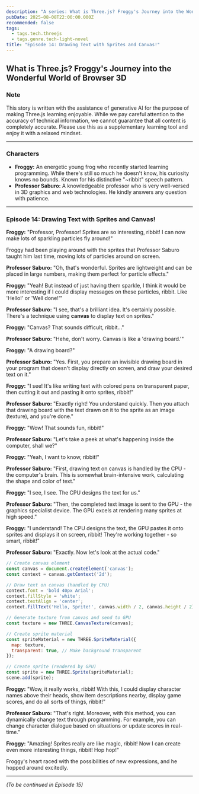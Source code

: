 ```yaml
---
description: "A series: What is Three.js? Froggy's Journey into the Wonderful World of Browser 3D."
pubDate: 2025-08-08T22:00:00.000Z
recommended: false
tags:
  - tags.tech.threejs
  - tags.genre.tech-light-novel
title: "Episode 14: Drawing Text with Sprites and Canvas!"
---
```


## What is Three.js? Froggy's Journey into the Wonderful World of Browser 3D

### Note

This story is written with the assistance of generative AI for the purpose of making Three.js learning enjoyable.
While we pay careful attention to the accuracy of technical information, we cannot guarantee that all content is completely accurate.
Please use this as a supplementary learning tool and enjoy it with a relaxed mindset.

---

### Characters

*   **Froggy:** An energetic young frog who recently started learning programming. While there's still so much he doesn't know, his curiosity knows no bounds. Known for his distinctive "~ribbit" speech pattern.
*   **Professor Saburo:** A knowledgeable professor who is very well-versed in 3D graphics and web technologies. He kindly answers any question with patience.

---

### Episode 14: Drawing Text with Sprites and Canvas!

**Froggy:** "Professor, Professor! Sprites are so interesting, ribbit! I can now make lots of sparkling particles fly around!"

Froggy had been playing around with the sprites that Professor Saburo taught him last time, moving lots of particles around on screen.

**Professor Saburo:** "Oh, that's wonderful. Sprites are lightweight and can be placed in large numbers, making them perfect for particle effects."

**Froggy:** "Yeah! But instead of just having them sparkle, I think it would be more interesting if I could display messages on these particles, ribbit. Like 'Hello!' or 'Well done!'"

**Professor Saburo:** "I see, that's a brilliant idea. It's certainly possible. There's a technique using **canvas** to display text on sprites."

**Froggy:** "Canvas? That sounds difficult, ribbit..."

**Professor Saburo:** "Hehe, don't worry. Canvas is like a 'drawing board.'"

**Froggy:** "A drawing board?"

**Professor Saburo:** "Yes. First, you prepare an invisible drawing board in your program that doesn't display directly on screen, and draw your desired text on it."

**Froggy:** "I see! It's like writing text with colored pens on transparent paper, then cutting it out and pasting it onto sprites, ribbit!"

**Professor Saburo:** "Exactly right! You understand quickly. Then you attach that drawing board with the text drawn on it to the sprite as an image (texture), and you're done."

**Froggy:** "Wow! That sounds fun, ribbit!"

**Professor Saburo:** "Let's take a peek at what's happening inside the computer, shall we?"

**Froggy:** "Yeah, I want to know, ribbit!"

**Professor Saburo:** "First, drawing text on canvas is handled by the CPU - the computer's brain. This is somewhat brain-intensive work, calculating the shape and color of text."

**Froggy:** "I see, I see. The CPU designs the text for us."

**Professor Saburo:** "Then, the completed text image is sent to the GPU - the graphics specialist device. The GPU excels at rendering many sprites at high speed."

**Froggy:** "I understand! The CPU designs the text, the GPU pastes it onto sprites and displays it on screen, ribbit! They're working together - so smart, ribbit!"

**Professor Saburo:** "Exactly. Now let's look at the actual code."

```javascript
// Create canvas element
const canvas = document.createElement('canvas');
const context = canvas.getContext('2d');

// Draw text on canvas (handled by CPU)
context.font = 'bold 40px Arial';
context.fillStyle = 'white';
context.textAlign = 'center';
context.fillText('Hello, Sprite!', canvas.width / 2, canvas.height / 2);

// Generate texture from canvas and send to GPU
const texture = new THREE.CanvasTexture(canvas);

// Create sprite material
const spriteMaterial = new THREE.SpriteMaterial({
  map: texture,
  transparent: true, // Make background transparent
});

// Create sprite (rendered by GPU)
const sprite = new THREE.Sprite(spriteMaterial);
scene.add(sprite);
```

**Froggy:** "Wow, it really works, ribbit! With this, I could display character names above their heads, show item descriptions nearby, display game scores, and do all sorts of things, ribbit!"

**Professor Saburo:** "That's right. Moreover, with this method, you can dynamically change text through programming. For example, you can change character dialogue based on situations or update scores in real-time."

**Froggy:** "Amazing! Sprites really are like magic, ribbit! Now I can create even more interesting things, ribbit! Hop hop!"

Froggy's heart raced with the possibilities of new expressions, and he hopped around excitedly.

---
*(To be continued in Episode 15)*
